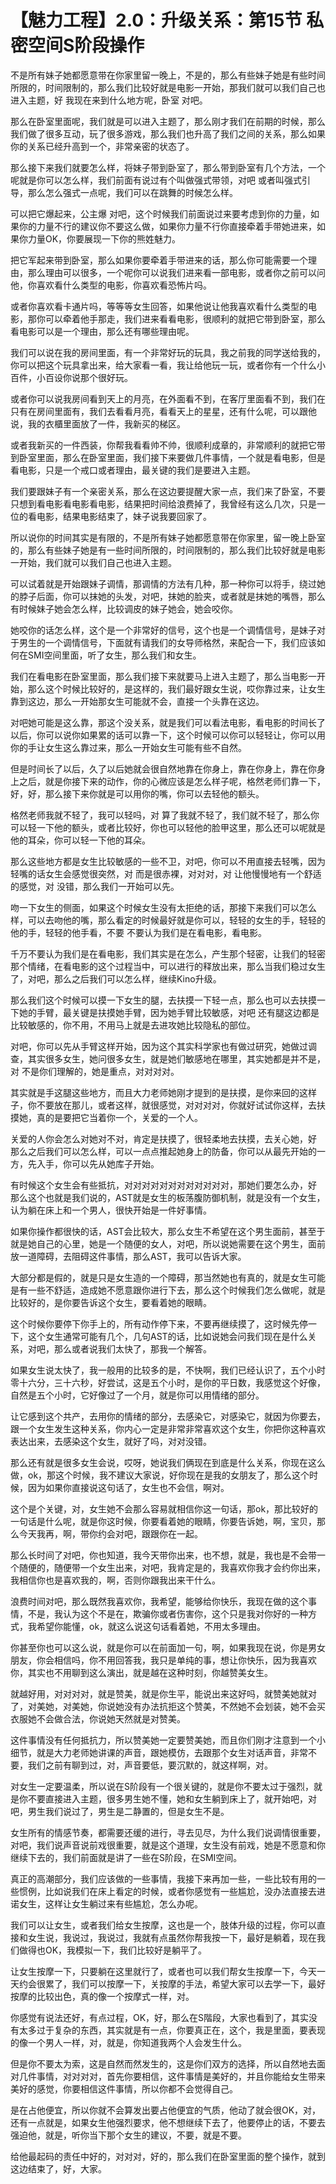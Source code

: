 # 【魅力工程】2.0：升级关系：第15节 私密空间S阶段操作

不是所有妹子她都愿意带在你家里留一晚上，不是的，那么有些妹子她是有些时间所限的，时间限制的，那么我们比较好就是电影一开始，那我们就可以我们自己也进入主题，好 我现在来到什么地方呢，卧室 对吧。

那么在卧室里面呢，我们就是可以进入主题了，那么刚才我们在前期的时候，那么我们做了很多互动，玩了很多游戏，那么我们也升高了我们之间的关系，那么如果你的关系已经升高到一个，非常亲密的状态了。

那么接下来我们就要怎么样，将妹子带到卧室了，那么带到卧室有几个方法，一个呢就是你可以怎么样，我们前面有说过有个叫做强式带领，对吧 或者叫强式引导，那么怎么强式一点呢，我们可以在跳舞的时候怎么样。

可以把它爆起来，公主爆 对吧，这个时候我们前面说过来要考虑到你的力量，如果你的力量不行的建议你不要这么做，如果你力量不行你直接牵着手带她进来，如果你力量OK，你要展现一下你的熊姓魅力。

把它军起来带到卧室，那么如果你要牵着手带进来的话，那么你可能需要一个理由，那么理由可以很多，一个呢你可以说我们进来看一部电影，或者你之前可以问他，你喜欢看什么类型的电影，你喜欢看恐怖片吗。

或者你喜欢看卡通片吗，等等等女生回答，如果他说让他我喜欢看什么类型的电影，那你可以牵着他手那走，我们进来看看电影，很顺利的就把它带到卧室，那么看电影可以是一个理由，那么还有哪些理由呢。

我们可以说在我的房间里面，有一个非常好玩的玩具，我之前我的同学送给我的，你可以把这个玩具拿出来，给大家看一看，我让给他玩一玩，或者你有一个什么小百件，小百设你说那个很好玩。

或者你可以说我房间看到天上的月亮，在外面看不到，在客厅里面看不到，我们在只有在房间里面有，我们去看看月亮，看看天上的星星，还有什么呢，可以跟他说，我的衣櫃里面放了一件，我新买的梯区。

或者我新买的一件西装，你帮我看看帅不帅，很顺利成章的，非常顺利的就把它带到卧室里面，那么在卧室里面，我们接下来要做几件事情，一个就是看电影，但是看电影，只是一个戒口或者理由，最关键的我们是要进入主题。

我们要跟妹子有一个亲密关系，那么在这边要提醒大家一点，我们来了卧室，不要只想到看电影看电影看电影，结果把时间给浪费掉了，我曾经有这么几次，只是一位的看电影，结果电影结束了，妹子说我要回家了。

所以说你的时间其实是有限的，不是所有妹子她都愿意带在你家里，留一晚上卧室的，那么有些妹子她是有一些时间所限的，时间限制的，那么我们比较好就是电影一开始，我们就可以我们自己也进入主题。

可以试着就是开始跟妹子调情，那调情的方法有几种，那一种你可以将手，绕过她的脖子后面，你可以抹她的头发，对吧，抹她的脸夹，或者就是抹她的嘴唇，那么有时候妹子她会怎么样，比较调皮的妹子她会，她会咬你。

她咬你的话怎么样，这个是一个非常好的信号，这个也是一个调情信号，是妹子对于男生的一个调情信号，下面就有请我们的女导师格然，来配合一下，我们应该如何在SMI空间里面，听了女生，那么我们和女生。

我们在看电影在卧室里面，那么我们接下来就要马上进入主题了，那么当电影一开始，那么这个时候比较好的，是这样的，我们最好跟女生说，哎你靠过来，让女生靠到这边，那么一开始那女生可能就不会，直接一个头靠在这边。

对吧她可能是这么靠，那这个没关系，就是我们可以看法电影，看电影的时间长了以后，你可以说你如果累的话可以靠一下，这个时候可以你可以轻轻让，你可以用你的手让女生这么靠过来，那么一开始女生可能有些不自然。

但是时间长了以后，久了以后她就会很自然地靠在你身上，靠在你身上，靠在你身上之后，就是你接下来的动作，你的心微应该是怎么样子呢，格然老师们靠一下，好，好，那么接下来你就是可以用你的嘴，你可以去轻他的额头。

格然老师我就不轻了，我可以轻吗，对 算了我就不轻了，我们就不轻了，那么你可以轻一下他的额头，或者比较好，你也可以轻他的脸甲这里，那么还可以呢就是他的耳朵，你可以轻一下他的耳朵。

那么这些地方都是女生比较敏感的一些不卫，对吧，你可以不用直接去轻嘴，因为轻嘴的话女生会感觉很突然，对 而是很赤裸，对对对，对 让他慢慢地有一个舒适的感觉，对 没错，那么我们一开始可以先。

吻一下女生的侧面，如果这个时候女生没有太拒绝的话，那接下来我们可以怎么样，可以去吻他的嘴，那么看定的时候最好就是你可以，轻轻的女生的手，轻轻的他的手，轻轻的他手看，不要 不要认为我们是在看电影，看电影。

千万不要认为我们是在看电影，我们其实是在怎么，产生那个轻密，让我们的轻密那个情绪，在看电影的这个过程当中，可以进行的释放出来，那么当我们稳过女生了，对吧，那么之后我们可以怎么样，继续Kino升级。

那么我们这个时候可以摸一下女生的腿，去扶摸一下轻一点，那么也可以去扶摸一下她的手臂，最关键是扶摸她手臂，因为她手臂比较敏感，对吧 还有腿这边都是比较敏感的，你不用，不用马上就是去进攻她比较隐私的部位。

对吧，你可以先从手臂这样开始，因为这个其实科学家也有做过研究，她做过调查，其实很多女生，她问很多女生，就是她们敏感地在哪里，其实她都是并不是，对 不是你们理解的，她是重点，对对对对。

其实就是手这腿这些地方，而且大力老师她刚才提到的是扶摸，是你来回的这样子，你不要放在那儿，或者这样，就很感觉，对对对对，你就好试试你这样，去扶摸她，真的是要把它当着你一个，关爱的一个人。

关爱的人你会怎么对她对不对，肯定是扶摸了，很轻柔地去扶摸，去关心她，好 那么之后我们可以怎么样，可以一点点推起她身上的防备，你可以从最先开始的一方，先入手，你可以先从她库子开始。

有时候这个女生会有些抵抗，对对对对对对对对对对对对，那她们要怎么办，好 那么这个也就是我们说的，AST就是女生的板荡腹防御机制，就是没有一个女生，认为躺在床上和一个男人，很快开始是一件好事情。

如果你操作都很快的话，AST会比较大，那么女生不希望在这个男生面前，甚至于就是她自己的心里，她是一个随便的女人，对吧，所以说她需要在这个男生，面前放一道障碍，去阻碍这件事情，那么AST，我可以告诉大家。

大部分都是假的，就是只是女生造的一个障碍，那当然她也有真的，就是女生可能是有一些不舒适，造成她不愿意跟你进行下去，那么这个时候我们怎么做呢，就是比较好的，是你要告诉这个女生，要看着她的眼睛。

这个时候你要停下你手上的，所有动作停下来，不要再继续摸了，这时候先停一下，这个女生通常可能有几个，几句AST的话，比如说她会问我们现在是什么关系，对吧，那么或者说我们太快了，那我一个解答。

如果女生说太快了，我一般用的比较多的是，不快啊，我们已经认识了，五个小时零十六分，三十六秒，好尝试，这是五个小时，是你的平日数，我感觉这个好像，自然是五个小时，它好像过了一个月，就是你可以用情绪的部分。

让它感到这个共产，去用你的情绪的部分，去感染它，对感染它，就因为你要去，跟一个女生发生这种关系，你内心一定是非常非常喜欢这个女生，你把你这种喜欢表达出来，去感染这个女生，就好了吗，对对没错。

那么还有就是很多女生会说，哎呀，她说我们俩现在到底是什么关系，你现在这么做，ok，那这个时候，我不建议大家说，好你现在是我的女朋友了，那么这个时候，因为如果你直接说这句话了，女生也不会信，啊对。

这个是个关键，对，女生她不会那么容易就相信你这一句话，那ok，那比较好的一句话是什么呢，就是你这时候，你要看着她的眼睛，你要告诉她，啊，宝贝，那么今天我再，啊，带你约会对吧，跟跟你在一起。

那么长时间了对吧，你也知道，我今天带你出来，也不想，就是，我也是不会带一个随便的，随便带一个女生出来，对吧，我肯定是的，我喜欢你我才会约你出来，我相信你也是喜欢我的，啊，否则你跟我出来干什么。

浪费时间对吧，那么既然我喜欢你，我希望，能够给你快乐，我现在做的这个事情，不是，我认为这个不是在，欺骗你或者伤害你，这个只是我对你好的一种方式，我希望你能懂，ok，就这么说这句话看着她，不用太多理由。

你甚至你也可以这么说，就是你可以在前面加一句，啊，如果我现在说，你是男女朋友，你会相信吗，你不用回答我，我只是单纯的事，想让你快乐，因为我喜欢你，其实也不用聊到这么演出，就是越在这种时刻，你越赞美女生。

就越好用，对对对对，就是赞美，就是你生平，能说出来这好吗，就赞美她就对了，对美她，对美她，你说她没有办法抗拒这个赞美，不然她不会划装，她不会买衣服她不会做合法，你说她天然就是对赞美。

这件事情没有任何抵抗力，所以赞美她一定要赞美她，而且你们刚才注意到一个小细节，就是大力老师她讲课的声音，跟她模仿，去跟那个女生对话声音，非常不要，我们之前有聊到过，对，声音要低，要沉默的，就这样啊，对。

对女生一定要温柔，所以说在S阶段有一个很关键的，就是你不要太过于强烈，就是你不要直接进入主题，很多男生她不懂，她和女生躺到床上了，就开始吧，对吧，男生我们说过了，男生是二静置的，但是女生不是。

女生所有的情感节奏，都需要还缓的进行，寻去见尽，为什么我们说调情很重要，对吧，我们说声音说前戏很重要，就是这个道理，女生没有前戏，她是不愿意和你继续下去的，我们前面就是讲了一些在S阶段，在SMI空间。

真正的高潮部分，我们应该做的一些事情，我接下来再加一些，一些比较有用的一些惯例，比如说我们在床上看定的时候，或者你感觉有一些尴尬，没办法直接去进诺女生，这样让女生躺过来有些尴尬，怎么办呢。

我们可以让女生，或者我们给女生按摩，这也是一个，肢体升级的过程，你可以直接和女生说，我说过，我说过，我就有点虽然你帮我按一下，最好是躺着，现在我们做得也OK，我模拟一下，我们比较好是躺平了。

让女生按摩一下，只要躺在这里就行了，或者也可以我们帮女生按摩一下，今天一天约会很累了，我们可以按摩一下，关按摩的手法，希望大家可以去学一下，最好按摩的比较出色，真的像一个按摩式一样，对。

你感觉有说法还好，有点过程，OK，好，那么在S階段，大家也看到了，其实没有太多过于复杂的东西，其实就是有一点，你要真正在，这个，我是里面，要表现的像一个男人一样，对，就是，你知道我两个人会发生什么。

但是你不要太为索，这是自然而然发生的，这是你们双方的选择，所以自然地去面对几件事情，对对对对，首先你要相信，这件事情是美好的，并且你能给女生带来美好的感觉，你要相信这件事情，所以你都不会觉得自己。

是在占他便宜，所以你就不会算发出要占他便宜的气质，他动了就会很OK，对，还有一点就是，如果女生他强烈要求，他不想继续下去了，他要停止的话，不要去强迫他，就是，听你当下那个女生的建议，不要，就是不要。

给他最起码的责任中好的，对对对，好的，那么我们在卧室里面的整个操作，就到这边结束了，好，大家。